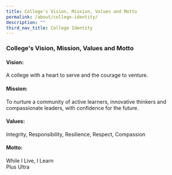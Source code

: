 ```yaml
---
title: College's Vision, Mission, Values and Motto
permalink: /about/college-identity/
description: ""
third_nav_title: College Identity
---
```

### **College's Vision, Mission, Values and Motto**

#### **Vision:**
A college with a heart to serve and the courage to venture.

#### **Mission:**
To nurture a community of active learners, innovative thinkers and compassionate leaders, with confidence for the future.

#### **Values:**
Integrity, Responsibility, Resilience, Respect, Compassion

#### **Motto:**
While I Live, I Learn<br>
Plus Ultra

